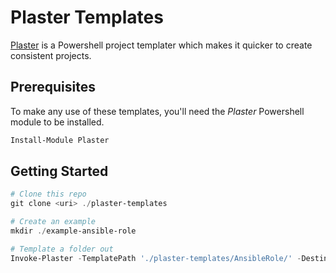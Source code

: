 # Plaster Templates

[Plaster](https://github.com/PowerShell/Plaster) is a Powershell project templater which makes it quicker to create consistent projects.

## Prerequisites

To make any use of these templates, you'll need the _Plaster_ Powershell module to be installed.

```Powershell
Install-Module Plaster
```

## Getting Started

```Powershell
# Clone this repo
git clone <uri> ./plaster-templates

# Create an example
mkdir ./example-ansible-role

# Template a folder out
Invoke-Plaster -TemplatePath './plaster-templates/AnsibleRole/' -DestinationPath './example-ansible-role'
```
